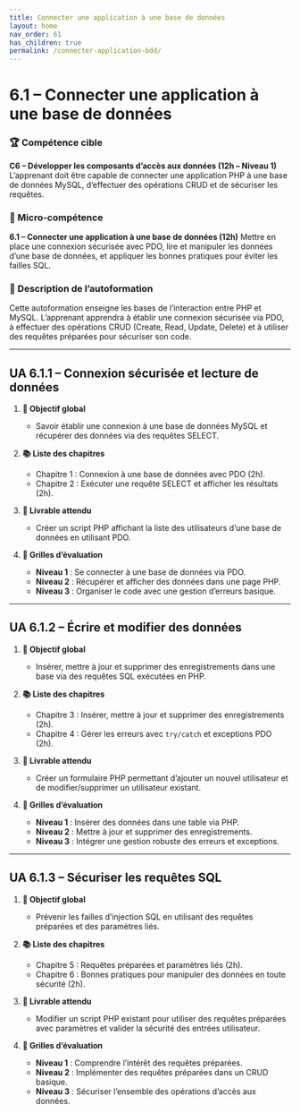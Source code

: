 ```yaml
---
title: Connecter une application à une base de données
layout: home
nav_order: 61
has_children: true
permalink: /connecter-application-bdd/
---
```


# 6.1 – Connecter une application à une base de données

### 🏆 Compétence cible

**C6 – Développer les composants d’accès aux données (12h – Niveau 1)**
L’apprenant doit être capable de connecter une application PHP à une base de données MySQL, d’effectuer des opérations CRUD et de sécuriser les requêtes.

### 🧩 Micro-compétence

**6.1 – Connecter une application à une base de données (12h)**
Mettre en place une connexion sécurisée avec PDO, lire et manipuler les données d’une base de données, et appliquer les bonnes pratiques pour éviter les failles SQL.

### 📝 Description de l’autoformation

Cette autoformation enseigne les bases de l’interaction entre PHP et MySQL. L’apprenant apprendra à établir une connexion sécurisée via PDO, à effectuer des opérations CRUD (Create, Read, Update, Delete) et à utiliser des requêtes préparées pour sécuriser son code.

---

## UA 6.1.1 – Connexion sécurisée et lecture de données

1. **🎯 Objectif global**

   * Savoir établir une connexion à une base de données MySQL et récupérer des données via des requêtes SELECT.

2. **📚 Liste des chapitres**

   * Chapitre 1 : Connexion à une base de données avec PDO (2h).
   * Chapitre 2 : Exécuter une requête SELECT et afficher les résultats (2h).

3. **📄 Livrable attendu**

   * Créer un script PHP affichant la liste des utilisateurs d’une base de données en utilisant PDO.

4. **🧪 Grilles d’évaluation**

   * **Niveau 1** : Se connecter à une base de données via PDO.
   * **Niveau 2** : Récupérer et afficher des données dans une page PHP.
   * **Niveau 3** : Organiser le code avec une gestion d’erreurs basique.

---

## UA 6.1.2 – Écrire et modifier des données

1. **🎯 Objectif global**

   * Insérer, mettre à jour et supprimer des enregistrements dans une base via des requêtes SQL exécutées en PHP.

2. **📚 Liste des chapitres**

   * Chapitre 3 : Insérer, mettre à jour et supprimer des enregistrements (2h).
   * Chapitre 4 : Gérer les erreurs avec `try/catch` et exceptions PDO (2h).

3. **📄 Livrable attendu**

   * Créer un formulaire PHP permettant d’ajouter un nouvel utilisateur et de modifier/supprimer un utilisateur existant.

4. **🧪 Grilles d’évaluation**

   * **Niveau 1** : Insérer des données dans une table via PHP.
   * **Niveau 2** : Mettre à jour et supprimer des enregistrements.
   * **Niveau 3** : Intégrer une gestion robuste des erreurs et exceptions.

---

## UA 6.1.3 – Sécuriser les requêtes SQL

1. **🎯 Objectif global**

   * Prévenir les failles d’injection SQL en utilisant des requêtes préparées et des paramètres liés.

2. **📚 Liste des chapitres**

   * Chapitre 5 : Requêtes préparées et paramètres liés (2h).
   * Chapitre 6 : Bonnes pratiques pour manipuler des données en toute sécurité (2h).

3. **📄 Livrable attendu**

   * Modifier un script PHP existant pour utiliser des requêtes préparées avec paramètres et valider la sécurité des entrées utilisateur.

4. **🧪 Grilles d’évaluation**

   * **Niveau 1** : Comprendre l’intérêt des requêtes préparées.
   * **Niveau 2** : Implémenter des requêtes préparées dans un CRUD basique.
   * **Niveau 3** : Sécuriser l’ensemble des opérations d’accès aux données.
